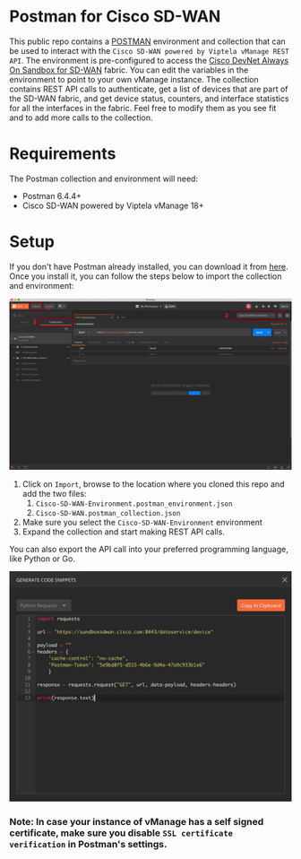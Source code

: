 # Postman for Cisco SD-WAN

This public repo contains a [POSTMAN](https://getpostman.com) environment and collection that can be used to interact with the `Cisco SD-WAN powered by Viptela vManage REST API`. The environment is pre-configured to access the [Cisco DevNet Always On Sandbox for SD-WAN](https://sandboxsdwan.cisco.com:8443) fabric. You can edit the variables in the environment to point to your own vManage instance. The collection contains REST API calls to authenticate, get a list of devices that are part of the SD-WAN fabric, and get device status, counters, and interface statistics for all the interfaces in the fabric. Feel free to modify them as you see fit and to add more calls to the collection.

# Requirements

The Postman collection and environment will need:
* Postman 6.4.4+
* Cisco SD-WAN powered by Viptela vManage 18+

# Setup

If you don't have Postman already installed, you can download it from [here](https://getpostman.com). Once you install it, you can follow the steps below to import the collection and environment:

![Postman Image](./postman.png)

1. Click on `Import`, browse to the location where you cloned this repo and add the two files:
    1. `Cisco-SD-WAN-Environment.postman_environment.json`
    2. `Cisco-SD-WAN.postman_collection.json`
2. Make sure you select the `Cisco-SD-WAN-Environment` environment
3. Expand the collection and start making REST API calls.


You can also export the API call into your preferred programming language, like Python or Go.

![codesnip](./code_snip.png)

### Note: In case your instance of vManage has a self signed certificate, make sure you disable `SSL certificate verification` in Postman's settings.
